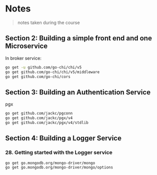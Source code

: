 # Notes

> notes taken during the course

## Section 2: Building a simple front end and one Microservice

In broker service:

```sh
go get -u github.com/go-chi/chi/v5
go get github.com/go-chi/chi/v5/middleware
go get github.com/go-chi/cors
```

## Section 3: Building an Authentication Service

pgx
```sh
go get github.com/jackc/pgconn
go get github.com/jackc/pgx/v4
go get github.com/jackc/pgx/v4/stdlib
```

## Section 4: Building a Logger Service

### 28. Getting started with the Logger service

```sh
go get go.mongodb.org/mongo-driver/mongo
go get go.mongodb.org/mongo-driver/mongo/options
```
